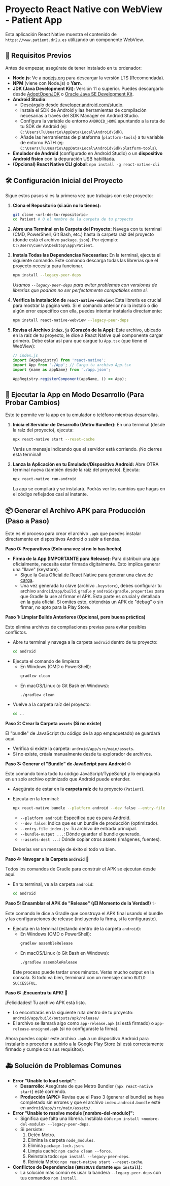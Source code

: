 # Proyecto React Native con WebView - Patient App

Esta aplicación React Native muestra el contenido de `https://www.patient.dr2u.es` utilizando un componente WebView.

## 🎯 Requisitos Previos

Antes de empezar, asegúrate de tener instalado en tu ordenador:

* **Node.js**: Ve a [nodejs.org](https://nodejs.org/) para descargar la versión LTS (Recomendada).
* **NPM** (viene con Node.js) o **Yarn**.
* **JDK (Java Development Kit)**: Versión 11 o superior. Puedes descargarlo desde [AdoptOpenJDK](https://adoptium.net/) o [Oracle Java SE Development Kit](https://www.oracle.com/java/technologies/javase-jdk11-downloads.html).
* **Android Studio**:
    * Descárgalo desde [developer.android.com/studio](https://developer.android.com/studio).
    * Instala el SDK de Android y las herramientas de compilación necesarias a través del SDK Manager en Android Studio.
    * Configura la variable de entorno `ANDROID_HOME` apuntando a la ruta de tu SDK de Android (ej: `C:\Users\TuUsuario\AppData\Local\Android\Sdk`).
    * Añade las herramientas de plataforma (`platform-tools`) a tu variable de entorno PATH (ej: `C:\Users\TuUsuario\AppData\Local\Android\Sdk\platform-tools`).
* **Emulador de Android** (configurado en Android Studio) o un **dispositivo Android físico** con la depuración USB habilitada.
* **(Opcional) React Native CLI global**: `npm install -g react-native-cli`

## 🛠️ Configuración Inicial del Proyecto

Sigue estos pasos si es la primera vez que trabajas con este proyecto:

1.  **Clona el Repositorio (si aún no lo tienes):**
    ```bash
    git clone <url-de-tu-repositorio>
    cd Patient # O el nombre de la carpeta de tu proyecto
    ```

2.  **Abre una Terminal en la Carpeta del Proyecto:**
    Navega con tu terminal (CMD, PowerShell, Git Bash, etc.) hasta la carpeta raíz del proyecto (donde está el archivo `package.json`). Por ejemplo: `C:\Users\Cuervo\Desktop\app\Patient`.

3.  **Instala Todas las Dependencias Necesarias:**
    En la terminal, ejecuta el siguiente comando. Este comando descarga todas las librerías que el proyecto necesita para funcionar.
    ```bash
    npm install --legacy-peer-deps
    ```
    *Usamos `--legacy-peer-deps` para evitar problemas con versiones de librerías que podrían no ser perfectamente compatibles entre sí.*

4.  **Verifica la Instalación de `react-native-webview`:**
    Esta librería es crucial para mostrar la página web. Si el comando anterior no la instaló o dio algún error específico con ella, puedes intentar instalarla directamente:
    ```bash
    npm install react-native-webview --legacy-peer-deps
    ```

5.  **Revisa el Archivo `index.js` (Corazón de la App):**
    Este archivo, ubicado en la raíz de tu proyecto, le dice a React Native qué componente cargar primero. Debe estar así para que cargue tu `App.tsx` (que tiene el WebView):
    ```javascript
    // index.js
    import {AppRegistry} from 'react-native';
    import App from './App'; // Carga tu archivo App.tsx
    import {name as appName} from './app.json';

    AppRegistry.registerComponent(appName, () => App);
    ```

## 🚀 Ejecutar la App en Modo Desarrollo (Para Probar Cambios)

Esto te permite ver la app en tu emulador o teléfono mientras desarrollas.

1.  **Inicia el Servidor de Desarrollo (Metro Bundler):**
    En una terminal (desde la raíz del proyecto), ejecuta:
    ```bash
    npx react-native start --reset-cache
    ```
    Verás un mensaje indicando que el servidor está corriendo. ¡No cierres esta terminal!

2.  **Lanza la Aplicación en tu Emulador/Dispositivo Android:**
    Abre OTRA terminal nueva (también desde la raíz del proyecto). Ejecuta:
    ```bash
    npx react-native run-android
    ```
    La app se compilará y se instalará. Podrás ver los cambios que hagas en el código reflejados casi al instante.

## 📦 Generar el Archivo APK para Producción (Paso a Paso)

Este es el proceso para crear el archivo `.apk` que puedes instalar directamente en dispositivos Android o subir a tiendas.

**Paso 0: Preparativos (Solo una vez si no lo has hecho)**

* **Firma de la App (IMPORTANTE para Release):** Para distribuir una app oficialmente, necesita estar firmada digitalmente. Esto implica generar una "llave" (keystore).
    * Sigue la [Guía Oficial de React Native para generar una clave de carga](https://reactnative.dev/docs/signed-apk-android#generating-an-upload-key).
    * Una vez generada tu clave (archivo `.keystore`), debes configurar tu archivo `android/app/build.gradle` y `android/gradle.properties` para que Gradle la use al firmar el APK. Esta parte es crucial y detallada en la guía oficial. Si omites esto, obtendrás un APK de "debug" o sin firmar, no apto para la Play Store.

**Paso 1: Limpiar Builds Anteriores (Opcional, pero buena práctica)**

Esto elimina archivos de compilaciones previas para evitar posibles conflictos.
* Abre tu terminal y navega a la carpeta `android` dentro de tu proyecto:
    ```bash
    cd android
    ```
* Ejecuta el comando de limpieza:
    * En Windows (CMD o PowerShell):
        ```bash
        gradlew clean
        ```
    * En macOS/Linux (o Git Bash en Windows):
        ```bash
        ./gradlew clean
        ```
* Vuelve a la carpeta raíz del proyecto:
    ```bash
    cd ..
    ```

**Paso 2: Crear la Carpeta `assets` (Si no existe)**

El "bundle" de JavaScript (tu código de la app empaquetado) se guardará aquí.
* Verifica si existe la carpeta: `android/app/src/main/assets`.
* Si no existe, créala manualmente desde tu explorador de archivos.

**Paso 3: Generar el "Bundle" de JavaScript para Android** ⚙️

Este comando toma todo tu código JavaScript/TypeScript y lo empaqueta en un solo archivo optimizado que Android puede entender.
* Asegúrate de estar en la **carpeta raíz** de tu proyecto (`Patient`).
* Ejecuta en la terminal:
    ```bash
    npx react-native bundle --platform android --dev false --entry-file index.js --bundle-output android/app/src/main/assets/index.android.bundle --assets-dest android/app/src/main/res/
    ```
    * `--platform android`: Especifica que es para Android.
    * `--dev false`: Indica que es un bundle de producción (optimizado).
    * `--entry-file index.js`: Tu archivo de entrada principal.
    * `--bundle-output ...`: Dónde guardar el bundle generado.
    * `--assets-dest ...`: Dónde copiar otros assets (imágenes, fuentes).

    Deberías ver un mensaje de éxito si todo va bien.

**Paso 4: Navegar a la Carpeta `android`** 📂

Todos los comandos de Gradle para construir el APK se ejecutan desde aquí.
* En tu terminal, ve a la carpeta `android`:
    ```bash
    cd android
    ```

**Paso 5: Ensamblar el APK de "Release" (¡El Momento de la Verdad!)** ✨

Este comando le dice a Gradle que construya el APK final usando el bundle y las configuraciones de release (incluyendo la firma, si la configuraste).
* Ejecuta en la terminal (estando dentro de la carpeta `android`):
    * En Windows (CMD o PowerShell):
        ```bash
        gradlew assembleRelease
        ```
    * En macOS/Linux (o Git Bash en Windows):
        ```bash
        ./gradlew assembleRelease
        ```
    Este proceso puede tardar unos minutos. Verás mucho output en la consola. Si todo va bien, terminará con un mensaje como `BUILD SUCCESSFUL`.

**Paso 6: ¡Encuentra tu APK!** 🎉

¡Felicidades! Tu archivo APK está listo.
* Lo encontrarás en la siguiente ruta dentro de tu proyecto:
    `android/app/build/outputs/apk/release/`
* El archivo se llamará algo como `app-release.apk` (si está firmado) o `app-release-unsigned.apk` (si no configuraste la firma).

Ahora puedes copiar este archivo `.apk` a un dispositivo Android para instalarlo o proceder a subirlo a la Google Play Store (si está correctamente firmado y cumple con sus requisitos).

## 🚑 Solución de Problemas Comunes

* **Error "Unable to load script":**
    * **Desarrollo:** Asegúrate de que Metro Bundler (`npx react-native start`) esté corriendo.
    * **Producción (APK):** Revisa que el Paso 3 (generar el bundle) se haya completado sin errores y que el archivo `index.android.bundle` esté en `android/app/src/main/assets/`.
* **Error "Unable to resolve module [nombre-del-modulo]":**
    * Significa que falta una librería. Instálala con: `npm install <nombre-del-modulo> --legacy-peer-deps`.
    * Si persiste:
        1.  Detén Metro.
        2.  Elimina la carpeta `node_modules`.
        3.  Elimina `package-lock.json`.
        4.  Limpia caché: `npm cache clean --force`.
        5.  Reinstala todo: `npm install --legacy-peer-deps`.
        6.  Reinicia Metro: `npx react-native start --reset-cache`.
* **Conflictos de Dependencias (`ERESOLVE` durante `npm install`):**
    * La solución más común es usar la bandera `--legacy-peer-deps` con tus comandos `npm install`.

